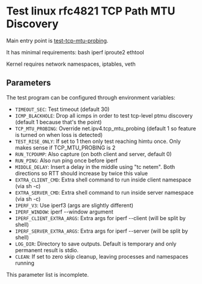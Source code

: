 # Test linux rfc4821 TCP Path MTU Discovery

Main entry point is [test-tcp-mtu-probing](test-tcp-mtu-probing).

It has minimal requirements: bash iperf iproute2 ethtool

Kernel requires network namespaces, iptables, veth

## Parameters

The test program can be configured through environment variables:

* ``TIMEOUT_SEC``: Test timeout (default 30)
* ``ICMP_BLACKHOLE``: Drop all icmps in order to test tcp-level ptmu discovery (default 1 because that's the point)
* ``TCP_MTU_PROBING``: Override net.ipv4.tcp_mtu_probing (default 1 so feature is turned on when loss is detected)
* ``TEST_RISE_ONLY``: If set to 1 then only test reaching himtu once. Only makes sense if TCP_MTU_PROBING is 2
* ``RUN_TCPDUMP``: Also capture (on both client and server, default 0)
* ``RUN_PING``: Also run ping once before iperf
* ``MIDDLE_DELAY``: Insert a delay in the middle using "tc netem". Both directions so RTT should increase by twice this value
* ``EXTRA_CLIENT_CMD``: Extra shell command to run inside client namespace (via sh -c)
* ``EXTRA_SERVER_CMD``: Extra shell command to run inside server namespace (via sh -c)
* ``IPERF_V3``: Use iperf3 (args are slightly different)
* ``IPERF_WINDOW``: iperf --window argument
* ``IPERF_CLIENT_EXTRA_ARGS``: Extra args for iperf --client (will be split by shell)
* ``IPERF_SERVER_EXTRA_ARGS``: Extra args for iperf --server (will be split by shell)
* ``LOG_DIR``: Directory to save outputs. Default is temporary and only permanent result is stdio.
* ``CLEAN``: If set to zero skip cleanup, leaving processes and namespaces running

This parameter list is incomplete.
